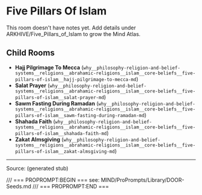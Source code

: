 # Five Pillars Of Islam

This room doesn't have notes yet. Add details under ARKHIVE/Five_Pillars_of_Islam to grow the Mind Atlas.

## Child Rooms
- **Hajj Pilgrimage To Mecca** (`why__philosophy-religion-and-belief-systems__religions__abrahamic-religions__islam__core-beliefs__five-pillars-of-islam__hajj-pilgrimage-to-mecca-md`)
- **Salat Prayer** (`why__philosophy-religion-and-belief-systems__religions__abrahamic-religions__islam__core-beliefs__five-pillars-of-islam__salat-prayer-md`)
- **Sawm Fasting During Ramadan** (`why__philosophy-religion-and-belief-systems__religions__abrahamic-religions__islam__core-beliefs__five-pillars-of-islam__sawm-fasting-during-ramadan-md`)
- **Shahada Faith** (`why__philosophy-religion-and-belief-systems__religions__abrahamic-religions__islam__core-beliefs__five-pillars-of-islam__shahada-faith-md`)
- **Zakat Almsgiving** (`why__philosophy-religion-and-belief-systems__religions__abrahamic-religions__islam__core-beliefs__five-pillars-of-islam__zakat-almsgiving-md`)

---
Source: (generated stub)

/// === PROPROMPT:BEGIN ===
see: MIND/ProPrompts/Library/DOOR-Seeds.md
/// === PROPROMPT:END ===
